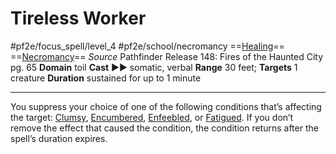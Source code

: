 # Tireless Worker
#pf2e/focus_spell/level_4 #pf2e/school/necromancy 
==[Healing](Healing.md)== ==[Necromancy](Necromancy.md)==
*Source* Pathfinder Release 148: Fires of the Haunted City pg. 65
**Domain** toil
**Cast** ►► somatic, verbal
**Range** 30 feet; **Targets** 1 creature
**Duration** sustained for up to 1 minute

---
You suppress your choice of one of the following conditions that’s affecting the target: [Clumsy](Clumsy.md), [Encumbered](Encumbered.md), [Enfeebled](Enfeebled.md), or [Fatigued](Fatigued.md). If you don’t remove the effect that caused the condition, the condition returns after the spell’s duration expires.